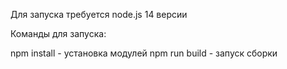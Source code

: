 Для запуска требуется node.js 14 версии

Команды для запуска:

npm install - установка модулей
npm run build - запуск сборки